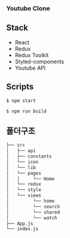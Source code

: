 ### Youtube Clone

## Stack
- React
- Redux
- Redux Toolkit
- Styled-components
- Youtube API

## Scripts
```
$ npm start
```
```angular2html
$ npm run build
```

## 폴더구조
```bash
├── src
│   ├── api
│   ├── constants
│   └── icon
│   └── lib
│   └── pages
│   │     └── Home
│   └── redux
│   └── style
│   └── views
│         └── home
│         └── search
│         └── shared
│         └── watch
├── App.js
└── index.js
```
